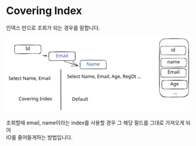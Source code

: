 # Covering Index

인덱스 만으로 조회가 되는 경우를 말합니다.

<img src="../../../.gitbook/assets/file.excalidraw (1).svg" alt="" class="gitbook-drawing">

조회할때 email, name이라는 index를 사용할 경우 그 해당 필드를 그대로 가져오게 되어\
IO를 줄어들게하는 방법입니다.
